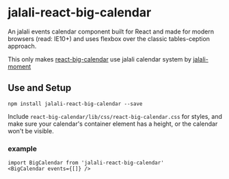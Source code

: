 # jalali-react-big-calendar

An jalali events calendar component built for React and made for modern browsers (read: IE10+) and uses flexbox over the classic tables-ception approach.

This only makes [react-big-calendar](http://intljusticemission.github.io/react-big-calendar/) use jalali calendar system by [jalali-moment](https://github.com/fingerpich/jalali-moment)

## Use and Setup

`npm install jalali-react-big-calendar --save`

Include `react-big-calendar/lib/css/react-big-calendar.css` for styles, and make sure your calendar's container
element has a height, or the calendar won't be visible.

### example

```
import BigCalendar from 'jalali-react-big-calendar'
<BigCalendar events={[]} />
```

